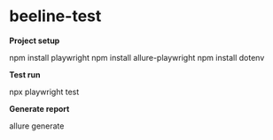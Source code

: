 # beeline-test

**Project setup**

npm install playwright
npm install allure-playwright
npm install dotenv

**Test run**

npx playwright test

**Generate report**

allure generate
